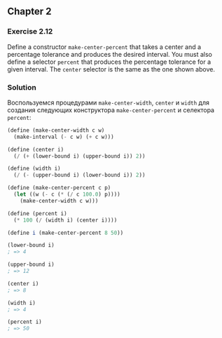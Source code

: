 ## Chapter 2

### Exercise 2.12

Define a constructor `make-center-percent` that takes a center and a percentage tolerance and produces the desired interval. You must also define a selector `percent` that produces the percentage tolerance for a given interval. The `center` selector is the same as the one shown above.

### Solution

Воспользуемся процедурами `make-center-width`, `center` и `width` для создания следующих конструктора `make-center-percent` и селектора `percent`:

```scheme
(define (make-center-width c w)
  (make-interval (- c w) (+ c w)))

(define (center i)
  (/ (+ (lower-bound i) (upper-bound i)) 2))

(define (width i)
  (/ (- (upper-bound i) (lower-bound i)) 2))

(define (make-center-percent c p)
  (let ((w (- c (* (/ c 100.0) p))))
    (make-center-width c w)))

(define (percent i)
  (* 100 (/ (width i) (center i))))

(define i (make-center-percent 8 50))

(lower-bound i)
; => 4

(upper-bound i)
; => 12

(center i)
; => 8

(width i)
; => 4

(percent i)
; => 50
```

